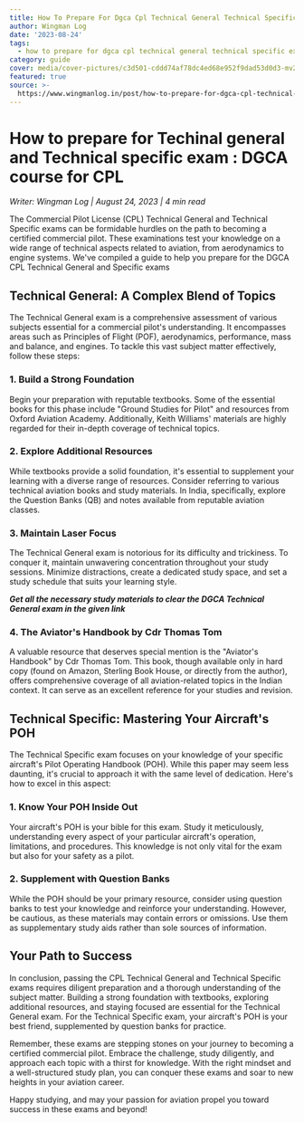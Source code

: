 ```yaml
---
title: How To Prepare For Dgca Cpl Technical General Technical Specific Exam
author: Wingman Log
date: '2023-08-24'
tags:
  - how to prepare for dgca cpl technical general technical specific exam
category: guide
cover: media/cover-pictures/c3d501-cddd74af78dc4ed68e952f9dad53d0d3-mv2-21867bc2.png
featured: true
source: >-
  https://www.wingmanlog.in/post/how-to-prepare-for-dgca-cpl-technical-general-technical-specific-exam
---
```


# How to prepare for Techinal general and Technical specific exam : DGCA course for CPL

*Writer: Wingman Log | August 24, 2023 | 4 min read*

The Commercial Pilot License (CPL) Technical General and Technical Specific exams can be formidable hurdles on the path to becoming a certified commercial pilot. These examinations test your knowledge on a wide range of technical aspects related to aviation, from aerodynamics to engine systems. We've compiled a guide to help you prepare for the DGCA CPL Technical General and Specific exams

## Technical General: A Complex Blend of Topics

The Technical General exam is a comprehensive assessment of various subjects essential for a commercial pilot's understanding. It encompasses areas such as Principles of Flight (POF), aerodynamics, performance, mass and balance, and engines. To tackle this vast subject matter effectively, follow these steps:

### 1\. Build a Strong Foundation

Begin your preparation with reputable textbooks. Some of the essential books for this phase include "Ground Studies for Pilot" and resources from Oxford Aviation Academy. Additionally, Keith Williams' materials are highly regarded for their in-depth coverage of technical topics.

### 2\. Explore Additional Resources

While textbooks provide a solid foundation, it's essential to supplement your learning with a diverse range of resources. Consider referring to various technical aviation books and study materials. In India, specifically, explore the Question Banks (QB) and notes available from reputable aviation classes.

### 3\. Maintain Laser Focus

The Technical General exam is notorious for its difficulty and trickiness. To conquer it, maintain unwavering concentration throughout your study sessions. Minimize distractions, create a dedicated study space, and set a study schedule that suits your learning style.

***Get all the necessary study materials to clear the DGCA Technical General exam in the given link***

### 4\. The Aviator's Handbook by Cdr Thomas Tom

A valuable resource that deserves special mention is the "Aviator's Handbook" by Cdr Thomas Tom. This book, though available only in hard copy (found on Amazon, Sterling Book House, or directly from the author), offers comprehensive coverage of all aviation-related topics in the Indian context. It can serve as an excellent reference for your studies and revision.

## Technical Specific: Mastering Your Aircraft's POH

The Technical Specific exam focuses on your knowledge of your specific aircraft's Pilot Operating Handbook (POH). While this paper may seem less daunting, it's crucial to approach it with the same level of dedication. Here's how to excel in this aspect:

### 1\. Know Your POH Inside Out

Your aircraft's POH is your bible for this exam. Study it meticulously, understanding every aspect of your particular aircraft's operation, limitations, and procedures. This knowledge is not only vital for the exam but also for your safety as a pilot.

### 2\. Supplement with Question Banks

While the POH should be your primary resource, consider using question banks to test your knowledge and reinforce your understanding. However, be cautious, as these materials may contain errors or omissions. Use them as supplementary study aids rather than sole sources of information.

##   

## Your Path to Success

In conclusion, passing the CPL Technical General and Technical Specific exams requires diligent preparation and a thorough understanding of the subject matter. Building a strong foundation with textbooks, exploring additional resources, and staying focused are essential for the Technical General exam. For the Technical Specific exam, your aircraft's POH is your best friend, supplemented by question banks for practice.

Remember, these exams are stepping stones on your journey to becoming a certified commercial pilot. Embrace the challenge, study diligently, and approach each topic with a thirst for knowledge. With the right mindset and a well-structured study plan, you can conquer these exams and soar to new heights in your aviation career.

Happy studying, and may your passion for aviation propel you toward success in these exams and beyond!
